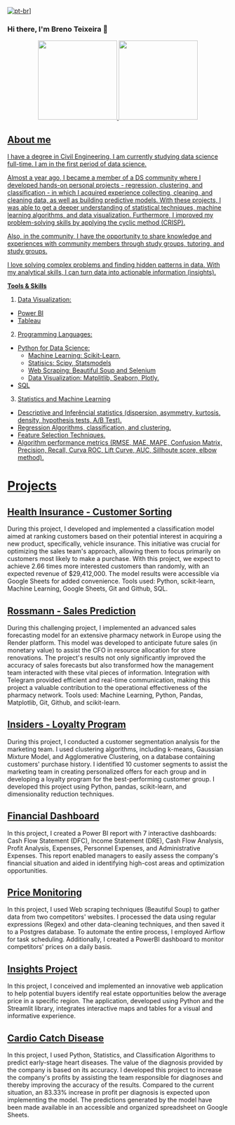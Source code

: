 [![pt-br](https://img.shields.io/badge/lang-pt--br-green.svg)](https://github.com/BrenoTeixeira)]


### Hi there, I'm Breno Teixeira 👋
<div align="center">
<a href="https://github.com/BrenoTeixeira">
<img height="180em" src="https://github-readme-stats.vercel.app/api?username=BrenoTeixeira&show_icons=true&theme=gruvbox"
/>
<img  height="180em"                                   
src="https://github-readme-stats.vercel.app/api/top-langs/?username=BrenoTeixeira&theme=gruvbox&layout=compact"
/>                      
</div>


## About me
I have a degree in Civil Engineering, I am currently studying data science full-time. I am in the first period of data science.


Almost a year ago, I became a member of a DS community where I developed hands-on personal projects - regression, clustering, and classification - in which I acquired experience collecting, cleaning, and cleaning data, as well as building predictive models. With these projects, I was able to get a deeper understanding of statistical techniques, machine learning algorithms, and data visualization. Furthermore, I improved my problem-solving skills by applying the cyclic method (CRISP).

Also, in the community, I have the opportunity to share knowledge and experiences with community members through study groups, tutoring, and study groups.

I love solving complex problems and finding hidden patterns in data. With my analytical skills, I can turn data into actionable information (insights).

**Tools & Skills**

1. Data Visualization:
  - Power BI
  - Tableau
    
2. Programming Languages:
  - Python for Data Science:
    - Machine Learning: Scikit-Learn,
    - Statisics: Scipy, Statsmodels
    - Web Scraping: Beautiful Soup and Selenium
    - Data Visualization: Matplitlib, Seaborn, Plotly.
  - SQL
    
3. Statistics and Machine Learning
  - Descriptive and Inferêncial statistics (dispersion, asymmetry, kurtosis, density, hypothesis tests, A/B Test).
  - Regression Algorithms, classification, and clustering.
  - Feature Selection Techniques.
  - Algorithm performance metrics (RMSE, MAE, MAPE, Confusion Matrix, Precision, Recall, Curva ROC, Lift Curve, AUC, Sillhoute score, elbow method).


# Projects

## [Health Insurance - Customer Sorting](https://github.com/BrenoTeixeira/health_insurance_ranking)

During this project, I developed and implemented a classification model aimed at ranking customers based on their potential interest in acquiring a new product, specifically, vehicle insurance. This initiative was crucial for optimizing the sales team's approach, allowing them to focus primarily on customers most likely to make a purchase. With this project, we expect to achieve 2.66 times more interested customers than randomly, with an expected revenue of $29,412,000. The model results were accessible via Google Sheets for added convenience. Tools used: Python, scikit-learn, Machine Learning, Google Sheets, Git and Github, SQL.

## [Rossmann - Sales Prediction](https://github.com/BrenoTeixeira/rossman-sales-prediction-project)


During this challenging project, I implemented an advanced sales forecasting model for an extensive pharmacy network in Europe using the Render platform. This model was developed to anticipate future sales (in monetary value) to assist the CFO in resource allocation for store renovations. The project's results not only significantly improved the accuracy of sales forecasts but also transformed how the management team interacted with these vital pieces of information. Integration with Telegram provided efficient and real-time communication, making this project a valuable contribution to the operational effectiveness of the pharmacy network. Tools used: Machine Learning, Python, Pandas, Matplotlib, Git, Github, and scikit-learn.

## [Insiders - Loyalty Program](https://github.com/BrenoTeixeira/insider_fidelity_program)

During this project, I conducted a customer segmentation analysis for the marketing team. I used clustering algorithms, including k-means, Gaussian Mixture Model, and Agglomerative Clustering, on a database containing customers' purchase history. I identified 10 customer segments to assist the marketing team in creating personalized offers for each group and in developing a loyalty program for the best-performing customer group. I developed this project using Python, pandas, scikit-learn, and dimensionality reduction techniques.

## [Financial Dashboard](https://brenoteixeira.github.io/porfolio/financial-report)

In this project, I created a Power BI report with 7 interactive dashboards: Cash Flow Statement (DFC), Income Statement (DRE), Cash Flow Analysis, Profit Analysis, Expenses, Personnel Expenses, and Administrative Expenses. This report enabled managers to easily assess the company's financial situation and aided in identifying high-cost areas and optimization opportunities.

## [Price Monitoring](https://github.com/BrenoTeixeira/star_jeans_ETL_and_visualization)

In this project, I used Web scraping techniques (Beautiful Soup) to gather data from two competitors' websites. I processed the data using regular expressions (Regex) and other data-cleaning techniques, and then saved it to a Postgres database. To automate the entire process, I employed Airflow for task scheduling. Additionally, I created a PowerBI dashboard to monitor competitors' prices on a daily basis.

## [Insights Project](https://github.com/BrenoTeixeira/house-rocket-insights-project)

In this project, I conceived and implemented an innovative web application to help potential buyers identify real estate opportunities below the average price in a specific region. The application, developed using Python and the Streamlit library, integrates interactive maps and tables for a visual and informative experience.

## [Cardio Catch Disease](https://github.com/BrenoTeixeira/cardio_catch_disease)

In this project, I used Python, Statistics, and Classification Algorithms to predict early-stage heart diseases. The value of the diagnosis provided by the company is based on its accuracy. I developed this project to increase the company's profits by assisting the team responsible for diagnoses and thereby improving the accuracy of the results. Compared to the current situation, an 83.33% increase in profit per diagnosis is expected upon implementing the model. The predictions generated by the model have been made available in an accessible and organized spreadsheet on Google Sheets.

